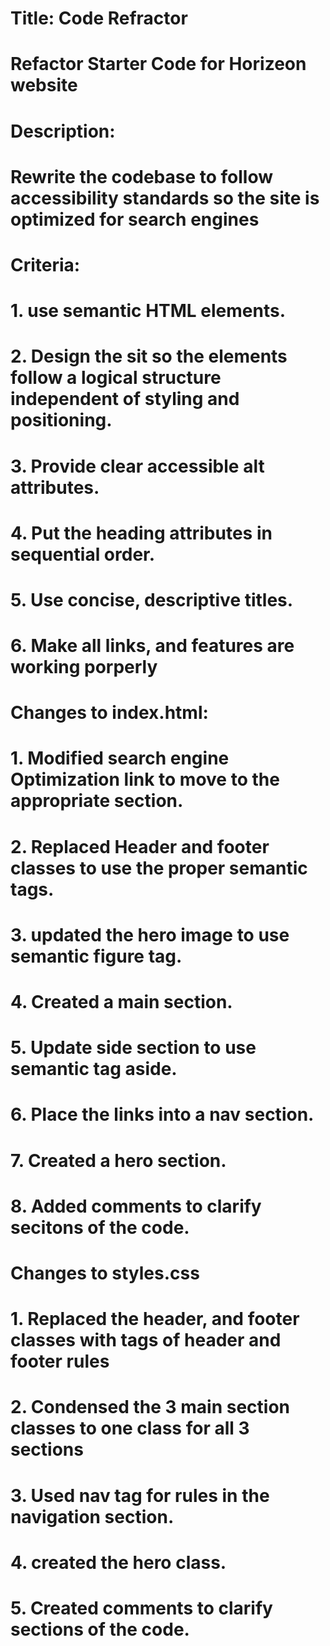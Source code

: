 # Title: Code Refractor

# Refactor Starter Code for Horizeon website

# Description:

# Rewrite the codebase to follow accessibility standards so the site is optimized for search engines

# Criteria:

# 1. use semantic HTML elements.

# 2. Design the sit so the elements follow a logical structure independent of styling and positioning.

# 3. Provide clear accessible alt attributes.

# 4. Put the heading attributes in sequential order.

# 5. Use concise, descriptive titles.

# 6. Make all links, and features are working porperly

# Changes to index.html:

# 1. Modified search engine Optimization link to move to the appropriate section.

# 2. Replaced Header and footer classes to use the proper semantic tags.

# 3. updated the hero image to use semantic figure tag.

# 4. Created a main section.

# 5. Update side section to use semantic tag aside.

# 6. Place the links into a nav section.

# 7. Created a hero section.

# 8. Added comments to clarify secitons of the code.

# Changes to styles.css

# 1. Replaced the header, and footer classes with tags of header and footer rules

# 2. Condensed the 3 main section classes to one class for all 3 sections

# 3. Used nav tag for rules in the navigation section.

# 4. created the hero class.

# 5. Created comments to clarify sections of the code.
